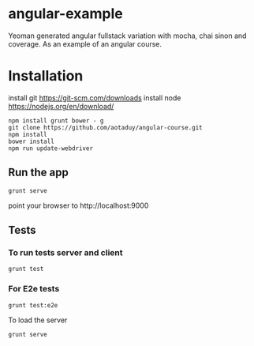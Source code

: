 # angular-example
Yeoman generated angular fullstack variation with mocha, chai sinon and coverage.
As an example of an angular course.

# Installation
install git https://git-scm.com/downloads
install node https://nodejs.org/en/download/

````
npm install grunt bower - g
git clone https://github.com/aotaduy/angular-course.git
npm install
bower install
npm run update-webdriver
````

## Run the app
````
grunt serve
````
point your browser to http://localhost:9000

## Tests
### To run tests server and client
````
grunt test
````

### For E2e tests
````
grunt test:e2e
````

To load the server
````
grunt serve
````
